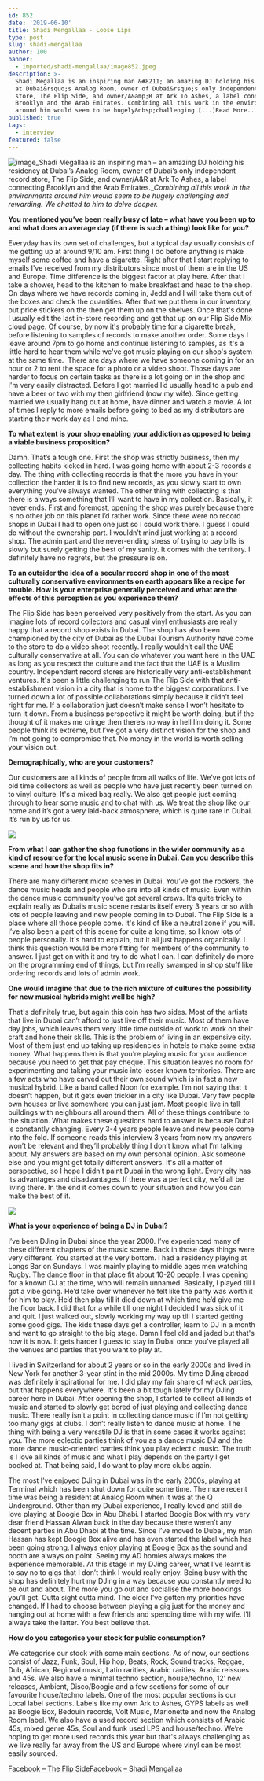 ```yaml
---
id: 852
date: '2019-06-10'
title: Shadi Mengallaa - Loose Lips
type: post
slug: shadi-mengallaa
author: 100
banner:
  - imported/shadi-mengallaa/image852.jpeg
description: >-
  Shadi Megallaa is an inspiring man &#8211; an amazing DJ holding his residency
  at Dubai&rsquo;s Analog Room, owner of Dubai&rsquo;s only independent record
  store, The Flip Side, and owner/A&amp;R at Ark To Ashes, a label connecting
  Brooklyn and the Arab Emirates. Combining all this work in the environments
  around him would seem to be hugely&nbsp;challenging [...]Read More...
published: true
tags:
  - interview
featured: false
---
```

![image](../imported/shadi-mengallaa/image852.jpeg)_Shadi Megallaa is an inspiring man – an amazing DJ holding his residency at Dubai’s Analog Room, owner of Dubai’s only independent record store, The Flip Side, and owner/A&R at Ark To Ashes, a label connecting Brooklyn and the Arab Emirates.__Combining all this work in the environments around him would seem to be hugely_ _challenging and rewarding. We chatted to him to delve deeper._ 

**You mentioned you’ve been really busy of late – what have you been up to and what does an average day (if there is such a thing) look like for you?**

Everyday has its own set of challenges, but a typical day usually consists of me getting up at around 9/10 am. First thing I do before anything is make myself some coffee and have a cigarette. Right after that I start replying to emails I've received from my distributors since most of them are in the US and Europe. Time difference is the biggest factor at play here. After that I take a shower, head to the kitchen to make breakfast and head to the shop. On days where we have records coming in, Jedd and I will take them out of the boxes and check the quantities. After that we put them in our inventory, put price stickers on the then get them up on the shelves. Once that's done I usually edit the last in-store recording and get that up on our Flip Side Mix cloud page. Of course, by now it's probably time for a cigarette break, before listening to samples of records to make another order. Some days I leave around 7pm to go home and continue listening to samples, as it's a little hard to hear them while we've got music playing on our shop's system at the same time.  There are days where we have someone coming in for an hour or 2 to rent the space for a photo or a video shoot. Those days are harder to focus on certain tasks as there is a lot going on in the shop and I'm very easily distracted. Before I got married I’d usually head to a pub and have a beer or two with my then girlfriend (now my wife). Since getting married we usually hang out at home, have dinner and watch a movie. A lot of times I reply to more emails before going to bed as my distributors are starting their work day as I end mine.  

**To what extent is your shop enabling your addiction as opposed to being a viable business proposition?**

Damn. That’s a tough one. First the shop was strictly business, then my collecting habits kicked in hard. I was going home with about 2-3 records a day. The thing with collecting records is that the more you have in your collection the harder it is to find new records, as you slowly start to own everything you’ve always wanted. The other thing with collecting is that there is always something that I’ll want to have in my collection. Basically, it never ends. First and foremost, opening the shop was purely because there is no other job on this planet I’d rather work. Since there were no record shops in Dubai I had to open one just so I could work there. I guess I could do without the ownership part. I wouldn’t mind just working at a record shop. The admin part and the never-ending stress of trying to pay bills is slowly but surely getting the best of my sanity. It comes with the territory. I definitely have no regrets, but the pressure is on.

**To an outsider the idea of a secular record shop in one of the most culturally conservative environments on earth appears like a recipe for trouble. How is your enterprise generally perceived and what are the effects of this perception as you experience them?**

The Flip Side has been perceived very positively from the start. As you can imagine lots of record collectors and casual vinyl enthusiasts are really happy that a record shop exists in Dubai. The shop has also been championed by the city of Dubai as the Dubai Tourism Authority have come to the store to do a video shoot recently. I really wouldn’t call the UAE culturally conservative at all. You can do whatever you want here in the UAE as long as you respect the culture and the fact that the UAE is a Muslim country. Independent record stores are historically very anti-establishment ventures. It's been a little challenging to run The Flip Side with that anti-establishment vision in a city that is home to the biggest corporations. I’ve turned down a lot of possible collaborations simply because it didn’t feel right for me. If a collaboration just doesn’t make sense I won’t hesitate to turn it down. From a business perspective it might be worth doing, but if the thought of it makes me cringe then there’s no way in hell I’m doing it. Some people think its extreme, but I’ve got a very distinct vision for the shop and I’m not going to compromise that. No money in the world is worth selling your vision out.

**Demographically, who are your customers?**

Our customers are all kinds of people from all walks of life. We’ve got lots of old time collectors as well as people who have just recently been turned on to vinyl culture. It's a mixed bag really. We also get people just coming through to hear some music and to chat with us. We treat the shop like our home and it’s got a very laid-back atmosphere, which is quite rare in Dubai. It’s run by us for us. 

![](/wp-content/uploads/live/img/wysiwyg/5cfe3c4225c8b.jpg)

**From what I can gather the shop functions in the wider community as a kind of resource for the local music scene in Dubai. Can you describe this scene and how the shop fits in?**

There are many different micro scenes in Dubai. You’ve got the rockers, the dance music heads and people who are into all kinds of music. Even within the dance music community you’ve got several crews. It’s quite tricky to explain really as Dubai’s music scene restarts itself every 3 years or so with lots of people leaving and new people coming in to Dubai. The Flip Side is a place where all those people come. It's kind of like a neutral zone if you will. I’ve also been a part of this scene for quite a long time, so I know lots of people personally. It's hard to explain, but it all just happens organically. I think this question would be more fitting for members of the community to answer. I just get on with it and try to do what I can. I can definitely do more on the programming end of things, but I’m really swamped in shop stuff like ordering records and lots of admin work. 

**One would imagine that due to the rich mixture of cultures the possibility for new musical hybrids might well be high?**

That's definitely true, but again this coin has two sides. Most of the artists that live in Dubai can’t afford to just live off their music. Most of them have day jobs, which leaves them very little time outside of work to work on their craft and hone their skills. This is the problem of living in an expensive city. Most of them just end up taking up residencies in hotels to make some extra money. What happens then is that you’re playing music for your audience because you need to get that pay cheque. This situation leaves no room for experimenting and taking your music into lesser known territories. There are a few acts who have carved out their own sound which is in fact a new musical hybrid. Like a band called Noon for example. I’m not saying that it doesn’t happen, but it gets even trickier in a city like Dubai. Very few people own houses or live somewhere you can just jam. Most people live in tall buildings with neighbours all around them. All of these things contribute to the situation. What makes these questions hard to answer is because Dubai is constantly changing. Every 3-4 years people leave and new people come into the fold. If someone reads this interview 3 years from now my answers won’t be relevant and they’ll probably thing I don’t know what I’m talking about. My answers are based on my own personal opinion. Ask someone else and you might get totally different answers. It's all a matter of perspective, so I hope I didn’t paint Dubai in the wrong light. Every city has its advantages and disadvantages. If there was a perfect city, we’d all be living there. In the end it comes down to your situation and how you can make the best of it.   

![](/wp-content/uploads/live/img/wysiwyg/5cfe3c579596e.jpg)

**What is your experience of being a DJ in Dubai?**

I’ve been DJing in Dubai since the year 2000. I’ve experienced many of these different chapters of the music scene. Back in those days things were very different. You started at the very bottom. I had a residency playing at Longs Bar on Sundays. I was mainly playing to middle ages men watching Rugby. The dance floor in that place fit about 10-20 people. I was opening for a known DJ at the time, who will remain unnamed. Basically, I played till I got a vibe going. He’d take over whenever he felt like the party was worth it for him to play. He’d then play till it died down at which time he’d give me the floor back. I did that for a while till one night I decided I was sick of it and quit. I just walked out, slowly working my way up till I started getting some good gigs. The kids these days get a controller, learn to DJ in a month and want to go straight to the big stage. Damn I feel old and jaded but that's how it is now. It gets harder I guess to stay in Dubai once you’ve played all the venues and parties that you want to play at. 

I lived in Switzerland for about 2 years or so in the early 2000s and lived in New York for another 3-year stint in the mid 2000s. My time DJing abroad was definitely inspirational for me. I did play my fair share of whack parties, but that happens everywhere. It's been a bit tough lately for my DJing career here in Dubai. After opening the shop, I started to collect all kinds of music and started to slowly get bored of just playing and collecting dance music. There really isn’t a point in collecting dance music if I’m not getting too many gigs at clubs. I don’t really listen to dance music at home. The thing with being a very versatile DJ is that in some cases it works against you. The more eclectic parties think of you as a dance music DJ and the more dance music-oriented parties think you play eclectic music. The truth is I love all kinds of music and what I play depends on the party I get booked at. That being said, I do want to play more clubs again. 

The most I’ve enjoyed DJing in Dubai was in the early 2000s, playing at Terminal which has been shut down for quite some time. The more recent time was being a resident at Analog Room when it was at the Q Underground. Other than my Dubai experience, I really loved and still do love playing at Boogie Box in Abu Dhabi. I started Boogie Box with my very dear friend Hassan Alwan back in the day because there weren’t any decent parties in Abu Dhabi at the time. Since I’ve moved to Dubai, my man Hassan has kept Boogie Box alive and has even started the label which has been going strong. I always enjoy playing at Boogie Box as the sound and booth are always on point. Seeing my AD homies always makes the experience memorable. At this stage in my DJing career, what I’ve learnt is to say no to gigs that I don’t think I would really enjoy. Being busy with the shop has definitely hurt my DJing in a way because you constantly need to be out and about. The more you go out and socialise the more bookings you’ll get. Outta sight outta mind. The older I’ve gotten my priorities have changed. If I had to choose between playing a gig just for the money and hanging out at home with a few friends and spending time with my wife. I’ll always take the latter. You best believe that. 

**How do you categorise your stock for public consumption?**

We categorise our stock with some main sections. As of now, our sections consist of Jazz, Funk, Soul, Hip hop, Beats, Rock, Sound tracks, Reggae, Dub, African, Regional music, Latin rarities, Arabic rarities, Arabic reissues and 45s. We also have a minimal techno section, house/techno, 12’ new releases, Ambient, Disco/Boogie and a few sections for some of our favourite house/techno labels. One of the most popular sections is our Local label sections. Labels like my own Ark to Ashes, GYPS labels as well as Boogie Box, Bedouin records, Volt Music, Marionette and now the Analog Room label. We also have a used record section which consists of Arabic 45s, mixed genre 45s, Soul and funk used LPS and house/techno. We’re hoping to get more used records this year but that's always challenging as we live really far away from the US and Europe where vinyl can be most easily sourced. 

[Facebook – The Flip Side](https://www.facebook.com/TheFlipSideDXB/?eid=ARBwPd10sRt-qgHcFom9zbqjS3BtyBYSfRYg0lqNDmZGQ4r0HANVxZNxWTnpMkB-Guk-wx7SxGoYFSr2)[Facebook – Shadi Mengallaa](https://www.facebook.com/megallaa/)